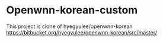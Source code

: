 # Openwnn-korean-custom

This project is clone of hyegyulee/openwnn-korean
https://bitbucket.org/hyegyulee/openwnn-korean/src/master/
